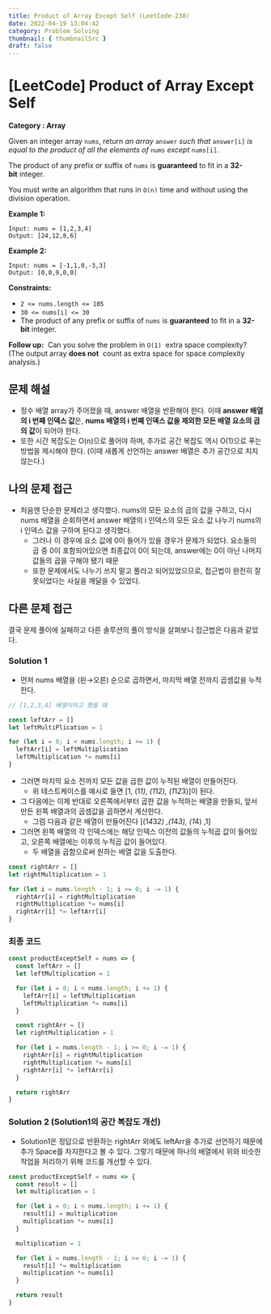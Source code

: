 ```yaml
---
title: Product of Array Except Self (LeetCode-238)
date: 2022-04-19 13:04:42
category: Problem Solving
thumbnail: { thumbnailSrc }
draft: false
---
```


# [LeetCode] **Product of Array Except Self**

**Category : Array**

Given an integer array `nums`, return *an array* `answer` *such that* `answer[i]` *is equal to the product of all the elements of* `nums` *except* `nums[i]`.

The product of any prefix or suffix of `nums` is **guaranteed** to fit in a **32-bit** integer.

You must write an algorithm that runs in `O(n)` time and without using the division operation.

**Example 1:**

```
Input: nums = [1,2,3,4]
Output: [24,12,8,6]

```

**Example 2:**

```
Input: nums = [-1,1,0,-3,3]
Output: [0,0,9,0,0]

```

**Constraints:**

- `2 <= nums.length <= 105`
- `30 <= nums[i] <= 30`
- The product of any prefix or suffix of `nums` is **guaranteed** to fit in a **32-bit** integer.

**Follow up:**
 Can you solve the problem in `O(1)` 
extra space complexity? (The output array **does not**
 count as extra space for space complexity analysis.)

## 문제 해설

- 정수 배열 array가 주어졌을 때, answer 배열을 반환해야 한다. 이때 **answer 배열의 i 번째 인덱스 값**은, **nums 배열의 i 번째 인덱스 값을 제외한 모든 배열 요소의 곱의 값**이 되어야 한다.
- 또한 시간 복잡도는 O(n)으로 풀어야 하며, 추가로 공간 복잡도 역시 O(1)으로 푸는 방법을 제시해야 한다. (이때 새롭게 선언하는 answer 배열은 추가 공간으로 치지 않는다.)

## 나의 문제 접근

- 처음엔 단순한 문제라고 생각했다. nums의 모든 요소의 곱의 값을 구하고, 다시 nums 배열을 순회하면서 answer 배열의 i 인덱스의 모든 요소 값 나누기 nums의 i 인덱스 값을 구하며 된다고 생각했다.
  - 그러나 이 경우에 요소 값에 0이 들어가 있을 경우가 문제가 되었다. 요소들의 곱 중 0이 포함되어있으면 최종값이 0이 되는데, answer에는 0이 아닌 나머지 값들의 곱을 구해야 됐기 때문
  - 또한 문제에서도 나누기 쓰지 말고 풀라고 되어있었으므로, 접근법이 완전히 잘못되었다는 사실을 깨달을 수 있었다.

## 다른 문제 접근

결국 문제 풀이에 실패하고 다른 솔루션의 풀이 방식을 살펴보니 접근법은 다음과 같았다.

### Solution 1

- 먼저 nums 배열을 (왼→오른) 순으로 곱하면서, 마지막 배열 전까지 곱셈값을 누적한다.

```jsx
// [1,2,3,4] 배열이라고 했을 때

const leftArr = []
let leftMultiPlication = 1

for (let i = 0; i < nums.length; i += 1) {
  leftArr[i] = leftMultiplication
  leftMultiplication *= nums[i]
}
```

- 그러면 마지막 요소 전까지 모든 값을 곱한 값이 누적된 배열이 만들어진다.
  - 위 테스트케이스를 예시로 들면 [1, (1*1), (1*1*2), (1*1*2*3)]이 된다.
- 그 다음에는 이제 반대로 오른쪽에서부터 곱한 값을 누적하는 배열을 만들되, 앞서 만든 왼쪽 배열과의 곱셈값을 곱하면서 계산한다.
  - 그럼 다음과 같은 배열이 만들어진다 [(1*4*3*2) ,(1*4*3), (1*4) ,1]
- 그러면 왼쪽 배열의 각 인덱스에는 해당 인덱스 이전의 값들의 누적곱 값이 들어있고, 오른쪽 배열에는 이후의 누적곱 값이 들어있다.
  - 두 배열을 곱함으로써 원하는 배열 값을 도출한다.

```jsx
const rightArr = []
let rightMultiplication = 1

for (let i = nums.length - 1; i >= 0; i -= 1) {
  rightArr[i] = rightMultiplication
  rightMultiplication *= nums[i]
  rightArr[i] *= leftArr[i]
}
```

### 최종 코드

```jsx
const productExceptSelf = nums => {
  const leftArr = []
  let leftMultiplication = 1

  for (let i = 0; i < nums.length; i += 1) {
    leftArr[i] = leftMultiplication
    leftMultiplication *= nums[i]
  }

  const rightArr = []
  let rightMultiplication = 1

  for (let i = nums.length - 1; i >= 0; i -= 1) {
    rightArr[i] = rightMultiplication
    rightMultiplication *= nums[i]
    rightArr[i] *= leftArr[i]
  }

  return rightArr
}
```

### Solution 2 (Solution1의 공간 복잡도 개선)

- Solution1은 정답으로 반환하는 rightArr 외에도 leftArr을 추가로 선언하기 때문에 추가 Space를 차지한다고 볼 수 있다. 그렇기 때문에 하나의 배열에서 위와 비슷한 작업을 처리하기 위해 코드를 개선할 수 있다.

```jsx
const productExceptSelf = nums => {
  const result = []
  let multiplication = 1

  for (let i = 0; i < nums.length; i += 1) {
    result[i] = multiplication
    multiplication *= nums[i]
  }

  multiplication = 1

  for (let i = nums.length - 1; i >= 0; i -= 1) {
    result[i] *= multiplication
    multiplication *= nums[i]
  }

  return result
}
```
